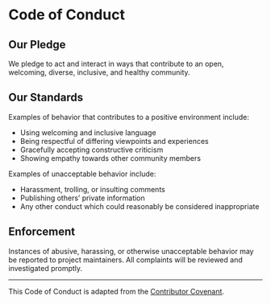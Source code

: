 # Code of Conduct

## Our Pledge
We pledge to act and interact in ways that contribute to an open, welcoming, diverse, inclusive, and healthy community.

## Our Standards
Examples of behavior that contributes to a positive environment include:
- Using welcoming and inclusive language
- Being respectful of differing viewpoints and experiences
- Gracefully accepting constructive criticism
- Showing empathy towards other community members

Examples of unacceptable behavior include:
- Harassment, trolling, or insulting comments
- Publishing others’ private information
- Any other conduct which could reasonably be considered inappropriate

## Enforcement
Instances of abusive, harassing, or otherwise unacceptable behavior may be reported to project maintainers. All complaints will be reviewed and investigated promptly.

---
This Code of Conduct is adapted from the [Contributor Covenant](https://www.contributor-covenant.org/).
